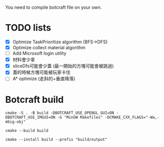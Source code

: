 You need to compile botcraft file on your own.

# TODO lists
- [x] Optimize TaskPrioritize algorithm (BFS->DFS)
- [x] Optimize collect material algorithm
- [ ] Add Microsoft login utility
- [x] 材料會少拿
- [x] sliceDfs可能會少蓋 (最一開始的方塊可能會被跳過)
- [x] 蓋的時候方塊可能被玩家卡住
- [ ] A* optimize (走斜的+垂直降落)

# Botcraft build
`cmake -S . -B build -DBOTCRAFT_USE_OPENGL_GUI=ON -DBOTCRAFT_USE_IMGUI=ON -G "MinGW Makefiles" -DCMAKE_CXX_FLAGS="-Wa,-mbig-obj"`

`cmake --build build`

`cmake --install build --prefix "build/output"`
